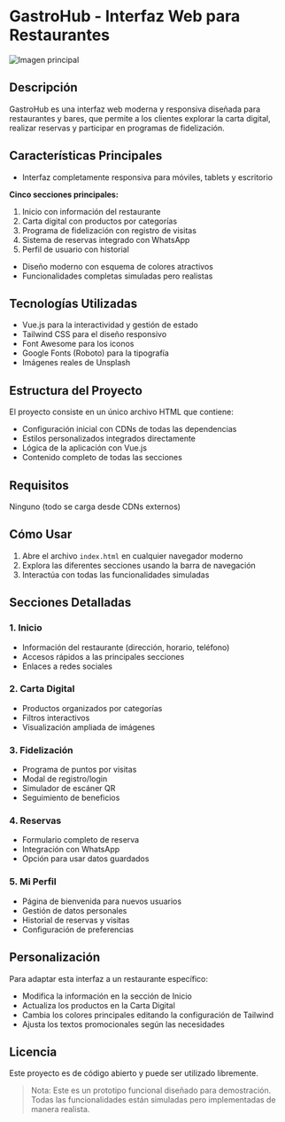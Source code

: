 
# GastroHub - Interfaz Web para Restaurantes

![Imagen principal](https://images.unsplash.com/photo-1517248135467-4c7edcad34c4?ixlib=rb-4.0.3&ixid=M3wxMjA3fDB8MHxwaG90by1wYWdlfHx8fGVufDB8fHx8fA%253D%253D&auto=format&fit=crop&w=1200&h=400&q=80)

## Descripción
GastroHub es una interfaz web moderna y responsiva diseñada para restaurantes y bares, que permite a los clientes explorar la carta digital, realizar reservas y participar en programas de fidelización.

## Características Principales
- Interfaz completamente responsiva para móviles, tablets y escritorio

**Cinco secciones principales:**

1. Inicio con información del restaurante  
2. Carta digital con productos por categorías  
3. Programa de fidelización con registro de visitas  
4. Sistema de reservas integrado con WhatsApp  
5. Perfil de usuario con historial

- Diseño moderno con esquema de colores atractivos  
- Funcionalidades completas simuladas pero realistas

## Tecnologías Utilizadas
- Vue.js para la interactividad y gestión de estado  
- Tailwind CSS para el diseño responsivo  
- Font Awesome para los iconos  
- Google Fonts (Roboto) para la tipografía  
- Imágenes reales de Unsplash

## Estructura del Proyecto
El proyecto consiste en un único archivo HTML que contiene:
- Configuración inicial con CDNs de todas las dependencias  
- Estilos personalizados integrados directamente  
- Lógica de la aplicación con Vue.js  
- Contenido completo de todas las secciones

## Requisitos
Ninguno (todo se carga desde CDNs externos)

## Cómo Usar
1. Abre el archivo `index.html` en cualquier navegador moderno  
2. Explora las diferentes secciones usando la barra de navegación  
3. Interactúa con todas las funcionalidades simuladas

## Secciones Detalladas

### 1. Inicio
- Información del restaurante (dirección, horario, teléfono)  
- Accesos rápidos a las principales secciones  
- Enlaces a redes sociales

### 2. Carta Digital
- Productos organizados por categorías  
- Filtros interactivos  
- Visualización ampliada de imágenes

### 3. Fidelización
- Programa de puntos por visitas  
- Modal de registro/login  
- Simulador de escáner QR  
- Seguimiento de beneficios

### 4. Reservas
- Formulario completo de reserva  
- Integración con WhatsApp  
- Opción para usar datos guardados

### 5. Mi Perfil
- Página de bienvenida para nuevos usuarios  
- Gestión de datos personales  
- Historial de reservas y visitas  
- Configuración de preferencias

## Personalización
Para adaptar esta interfaz a un restaurante específico:
- Modifica la información en la sección de Inicio  
- Actualiza los productos en la Carta Digital  
- Cambia los colores principales editando la configuración de Tailwind  
- Ajusta los textos promocionales según las necesidades

## Licencia
Este proyecto es de código abierto y puede ser utilizado libremente.

> Nota: Este es un prototipo funcional diseñado para demostración. Todas las funcionalidades están simuladas pero implementadas de manera realista.

